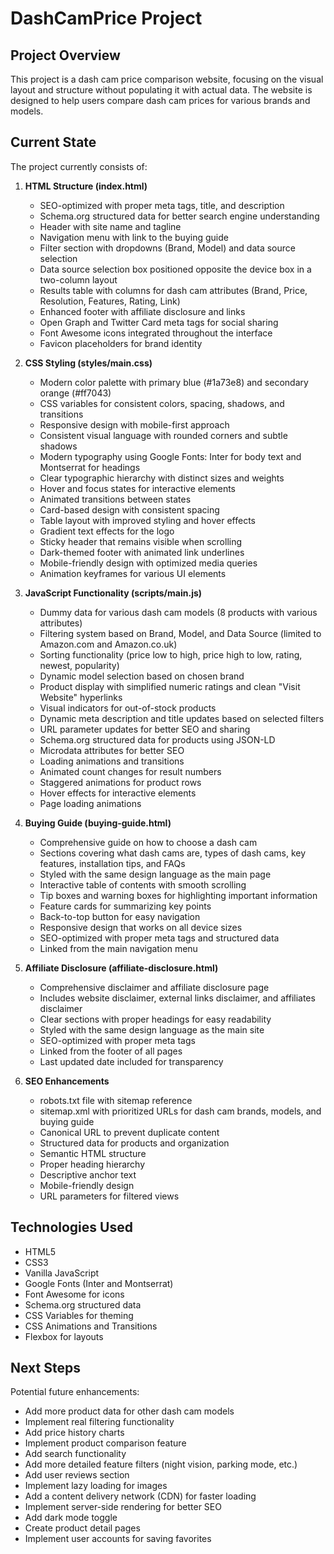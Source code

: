 # DashCamPrice Project

## Project Overview
This project is a dash cam price comparison website, focusing on the visual layout and structure without populating it with actual data. The website is designed to help users compare dash cam prices for various brands and models.

## Current State
The project currently consists of:

1. **HTML Structure (index.html)**
   - SEO-optimized with proper meta tags, title, and description
   - Schema.org structured data for better search engine understanding
   - Header with site name and tagline
   - Navigation menu with link to the buying guide
   - Filter section with dropdowns (Brand, Model) and data source selection
   - Data source selection box positioned opposite the device box in a two-column layout
   - Results table with columns for dash cam attributes (Brand, Price, Resolution, Features, Rating, Link)
   - Enhanced footer with affiliate disclosure and links
   - Open Graph and Twitter Card meta tags for social sharing
   - Font Awesome icons integrated throughout the interface
   - Favicon placeholders for brand identity

2. **CSS Styling (styles/main.css)**
   - Modern color palette with primary blue (#1a73e8) and secondary orange (#ff7043)
   - CSS variables for consistent colors, spacing, shadows, and transitions
   - Responsive design with mobile-first approach
   - Consistent visual language with rounded corners and subtle shadows
   - Modern typography using Google Fonts: Inter for body text and Montserrat for headings
   - Clear typographic hierarchy with distinct sizes and weights
   - Hover and focus states for interactive elements
   - Animated transitions between states
   - Card-based design with consistent spacing
   - Table layout with improved styling and hover effects
   - Gradient text effects for the logo
   - Sticky header that remains visible when scrolling
   - Dark-themed footer with animated link underlines
   - Mobile-friendly design with optimized media queries
   - Animation keyframes for various UI elements

3. **JavaScript Functionality (scripts/main.js)**
   - Dummy data for various dash cam models (8 products with various attributes)
   - Filtering system based on Brand, Model, and Data Source (limited to Amazon.com and Amazon.co.uk)
   - Sorting functionality (price low to high, price high to low, rating, newest, popularity)
   - Dynamic model selection based on chosen brand
   - Product display with simplified numeric ratings and clean "Visit Website" hyperlinks
   - Visual indicators for out-of-stock products
   - Dynamic meta description and title updates based on selected filters
   - URL parameter updates for better SEO and sharing
   - Schema.org structured data for products using JSON-LD
   - Microdata attributes for better SEO
   - Loading animations and transitions
   - Animated count changes for result numbers
   - Staggered animations for product rows
   - Hover effects for interactive elements
   - Page loading animations

4. **Buying Guide (buying-guide.html)**
   - Comprehensive guide on how to choose a dash cam
   - Sections covering what dash cams are, types of dash cams, key features, installation tips, and FAQs
   - Styled with the same design language as the main page
   - Interactive table of contents with smooth scrolling
   - Tip boxes and warning boxes for highlighting important information
   - Feature cards for summarizing key points
   - Back-to-top button for easy navigation
   - Responsive design that works on all device sizes
   - SEO-optimized with proper meta tags and structured data
   - Linked from the main navigation menu

5. **Affiliate Disclosure (affiliate-disclosure.html)**
   - Comprehensive disclaimer and affiliate disclosure page
   - Includes website disclaimer, external links disclaimer, and affiliates disclaimer
   - Clear sections with proper headings for easy readability
   - Styled with the same design language as the main site
   - SEO-optimized with proper meta tags
   - Linked from the footer of all pages
   - Last updated date included for transparency

5. **SEO Enhancements**
   - robots.txt file with sitemap reference
   - sitemap.xml with prioritized URLs for dash cam brands, models, and buying guide
   - Canonical URL to prevent duplicate content
   - Structured data for products and organization
   - Semantic HTML structure
   - Proper heading hierarchy
   - Descriptive anchor text
   - Mobile-friendly design
   - URL parameters for filtered views

## Technologies Used
- HTML5
- CSS3
- Vanilla JavaScript
- Google Fonts (Inter and Montserrat)
- Font Awesome for icons
- Schema.org structured data
- CSS Variables for theming
- CSS Animations and Transitions
- Flexbox for layouts

## Next Steps
Potential future enhancements:
- Add more product data for other dash cam models
- Implement real filtering functionality
- Add price history charts
- Implement product comparison feature
- Add search functionality
- Add more detailed feature filters (night vision, parking mode, etc.)
- Add user reviews section
- Implement lazy loading for images
- Add a content delivery network (CDN) for faster loading
- Implement server-side rendering for better SEO
- Add dark mode toggle
- Create product detail pages
- Implement user accounts for saving favorites
